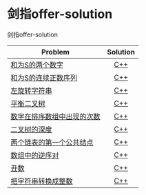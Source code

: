 # 剑指offer-solution  
剑指offer-solution  

| Problem                                                              | Solution                                              | 
| -------------------------------------------------------------        | :-------------------------------------------------:   |
| [和为S的两个数字](https://www.nowcoder.com/practice/390da4f7a00f44bea7c2f3d19491311b?tpId=13&tqId=11195&tPage=3&rp=3&ru=/ta/coding-interviews&qru=/ta/coding-interviews/question-ranking)  | [C++](./CPP/TwoSum.cpp) |
| [和为S的连续正数序列](https://www.nowcoder.com/practice/c451a3fd84b64cb19485dad758a55ebe?tpId=13&tqId=11194&rp=3&ru=/ta/coding-interviews&qru=/ta/coding-interviews/question-ranking)  | [C++](./CPP/continuousSUM.cpp) |
| [左旋转字符串](https://www.nowcoder.com/practice/12d959b108cb42b1ab72cef4d36af5ec?tpId=13&tqId=11196&rp=3&ru=/ta/coding-interviews&qru=/ta/coding-interviews/question-ranking)  | [C++](./CPP/Left-handed.cpp) |
| [平衡二叉树](https://www.nowcoder.com/practice/8b3b95850edb4115918ecebdf1b4d222?tpId=13&tqId=11192&rp=3&ru=/ta/coding-interviews&qru=/ta/coding-interviews/question-ranking)  | [C++](./CPP/balance_tree.cpp) |
| [数字在排序数组中出现的次数](https://www.nowcoder.com/practice/70610bf967994b22bb1c26f9ae901fa2?tpId=13&tqId=11190&rp=3&ru=/ta/coding-interviews&qru=/ta/coding-interviews/question-ranking)  | [C++](./CPP/GetNumberOfK.cpp) |
| [二叉树的深度](https://www.nowcoder.com/practice/435fb86331474282a3499955f0a41e8b?tpId=13&tqId=11191&rp=3&ru=/ta/coding-interviews&qru=/ta/coding-interviews/question-ranking)  | [C++](./CPP/depth_of_tree.cpp) |
| [两个链表的第一个公共结点](https://www.nowcoder.com/practice/6ab1d9a29e88450685099d45c9e31e46?tpId=13&tqId=11189&rp=3&ru=/ta/coding-interviews&qru=/ta/coding-interviews/question-ranking)  | [C++](./CPP/FindFirstCommonNode.cpp) |
| [数组中的逆序对](https://www.nowcoder.com/practice/96bd6684e04a44eb80e6a68efc0ec6c5?tpId=13&tqId=11188&rp=3&ru=/ta/coding-interviews&qru=/ta/coding-interviews/question-ranking)  | [C++](./CPP/InversePairs.cpp) |
| [丑数](https://www.nowcoder.com/practice/6aa9e04fc3794f68acf8778237ba065b?tpId=13&tqId=11186&rp=3&ru=/ta/coding-interviews&qru=/ta/coding-interviews/question-ranking)  | [C++](./CPP/UglyNumber.cpp) |
| [把字符串转换成整数](https://www.nowcoder.com/practice/1277c681251b4372bdef344468e4f26e?tpId=13&tqId=11202&tPage=3&rp=3&ru=/ta/coding-interviews&qru=/ta/coding-interviews/question-ranking)  | [C++](./CPP/StrToInt.cpp) |
